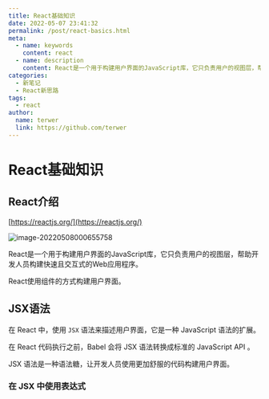 ```yaml
---
title: React基础知识
date: 2022-05-07 23:41:32
permalink: /post/react-basics.html
meta:
  - name: keywords
    content: react
  - name: description
    content: React是一个用于构建用户界面的JavaScript库，它只负责用户的视图层，帮助开发人员构建快速且交互式的Web应用程序。React使用组件的方式构建用户界面。
categories:
  - 新笔记
  - React新思路
tags:
  - react
author: 
  name: terwer
  link: https://github.com/terwer
---
```


# React基础知识

## React介绍

[https://reactjs.org/](https://reactjs.org/)

![image-20220508000655758](https://cdn.jsdelivr.net/gh/terwer/upload/img/20220508000701.png)

React是一个用于构建用户界面的JavaScript库，它只负责用户的视图层，帮助开发人员构建快速且交互式的Web应用程序。

React使用组件的方式构建用户界面。

## JSX语法

在 React 中，使用 `JSX` 语法来描述用户界面，它是一种 JavaScript 语法的扩展。

在 React 代码执行之前，Babel 会将 JSX 语法转换成标准的 JavaScript API 。

JSX 语法是一种语法糖，让开发人员使用更加舒服的代码构建用户界面。

### 在 JSX 中使用表达式

```
```


